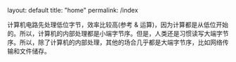 layout: default
title: "home"
permalink: /index

计算机电路先处理低位字节，效率比较高(参考 & 运算)，因为计算都是从低位开始的。所以，计算机的内部处理都是小端字节序。但是，人类还是习惯读写大端字节序。所以，除了计算机的内部处理，其他的场合几乎都是大端字节序，比如网络传输和文件储存。
